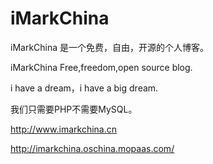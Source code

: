iMarkChina
==========

iMarkChina 是一个免费，自由，开源的个人博客。

iMarkChina Free,freedom,open source blog.

i have a dream，i have a big dream.

我们只需要PHP不需要MySQL。

http://www.imarkchina.cn

http://imarkchina.oschina.mopaas.com/